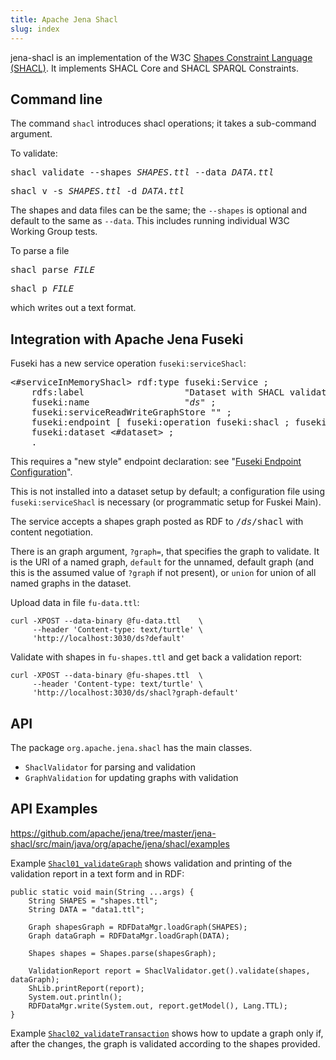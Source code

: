 ```yaml
---
title: Apache Jena Shacl
slug: index
---
```


jena-shacl is an implementation of the 
W3C [Shapes Constraint Language (SHACL)](https://www.w3.org/TR/shacl/).
It implements SHACL Core and SHACL SPARQL Constraints.

## Command line

The command `shacl` introduces shacl operations; it takes a sub-command
argument. 

To validate:

<pre>shacl validate --shapes <i>SHAPES.ttl</i> --data <i>DATA.ttl</i></pre>
<pre>shacl v -s <i>SHAPES.ttl</i> -d <i>DATA.ttl</i></pre>

The shapes and data files can be the same; the `--shapes` is optional and
default to the same as `--data`.  This includes running individual W3C Working
Group tests.

To parse a file

<pre>shacl parse <i>FILE</i></pre>
<pre>shacl p <i>FILE</i></pre>

which writes out a text format.

## Integration with Apache Jena Fuseki

Fuseki has a new service operation `fuseki:serviceShacl`:

<pre>
&lt;#serviceInMemoryShacl&gt; rdf:type fuseki:Service ;
    rdfs:label                   "Dataset with SHACL validation" ;
    fuseki:name                  "<i>ds</i>" ;
    fuseki:serviceReadWriteGraphStore "" ;
    fuseki:endpoint [ fuseki:operation fuseki:shacl ; fuseki:name "shacl" ] ;
    fuseki:dataset &lt;#dataset&gt; ;
    .
</pre>

This requires a "new style" endpoint declaration:  see
"[Fuseki Endpoint Configuration](/documentation//fuseki2/fuseki-config-doc)".

This is not installed into a dataset setup by default; a configuration file using
`fuseki:serviceShacl` is necessary (or programmatic setup for Fuskei Main).

The service accepts a shapes graph posted as RDF to <tt>/<i>ds</i>/shacl</tt> with
content negotiation.

There is an graph argument, `?graph=`, that specifies the graph to validate. It
is the URI of a named graph, `default` for the unnamed, default graph (and
this is the assumed value of `?graph` if not present), or `union` for union of
all named graphs in the dataset.

Upload data in file `fu-data.ttl`:

    curl -XPOST --data-binary @fu-data.ttl    \  
         --header 'Content-type: text/turtle' \  
         'http://localhost:3030/ds?default'

Validate with shapes in `fu-shapes.ttl` and get back a validation report:

    curl -XPOST --data-binary @fu-shapes.ttl  \  
         --header 'Content-type: text/turtle' \  
         'http://localhost:3030/ds/shacl?graph-default'

## API

The package `org.apache.jena.shacl` has the main classes.

* `ShaclValidator` for parsing and validation
* `GraphValidation` for updating graphs with validation

## API Examples

https://github.com/apache/jena/tree/master/jena-shacl/src/main/java/org/apache/jena/shacl/examples

Example
[`Shacl01_validateGraph`](
https://github.com/apache/jena/tree/master/jena-shacl/src/main/java/org/apache/jena/shacl/examples/Shacl01_validateGraph.java)
shows validation and printing of the validation report in a text form and in RDF:

    public static void main(String ...args) {
        String SHAPES = "shapes.ttl";
        String DATA = "data1.ttl";

        Graph shapesGraph = RDFDataMgr.loadGraph(SHAPES);
        Graph dataGraph = RDFDataMgr.loadGraph(DATA);

        Shapes shapes = Shapes.parse(shapesGraph);

        ValidationReport report = ShaclValidator.get().validate(shapes, dataGraph);
        ShLib.printReport(report);
        System.out.println();
        RDFDataMgr.write(System.out, report.getModel(), Lang.TTL);
    }

Example
[`Shacl02_validateTransaction`](https://github.com/apache/jena/tree/master/jena-shacl/src/main/java/org/apache/jena/shacl/examples/Shacl02_validateTransaction.java)
shows how to update a graph only if, after the changes, the graph is validated
according to the shapes provided.
